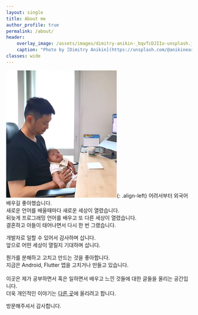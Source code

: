 ```yaml
---
layout: single
title: About me
author_profile: true
permalink: /about/
header:
    overlay_image: /assets/images/dimitry-anikin-_bqvTcDJIIo-unsplash.jpg
    caption: "Photo by [Dimitry Anikin](https://unsplash.com/@anikinearthwalker) on [Unsplash](https://unsplash.com)"
classes: wide
---
```


![image-left](/assets/images/profile-with-sam-300.png){: .align-left}
어려서부터 외국어 배우길 좋아했습니다.<br/>
새로운 언어를 배울때마다 새로운 세상이 열렸습니다.<br/>
뒤늦게 프로그래밍 언어를 배우고 또 다른 세상이 열렸습니다.<br/>
결혼하고 아들이 태어나면서 다시 한 번 그랬습니다.<br/>

개발자로 일할 수 있어서 감사하며 삽니다.<br/>
앞으로 어떤 세상이 열릴지 기대하며 삽니다.<br/>

뭔가를 분해하고 고치고 만드는 것을 좋아합니다.<br/>
지금은 Android, Flutter 앱을 고치거나 만들고 있습니다. 
<br/><br/>
이곳은 제가 공부하면서 혹은 일하면서 배우고 느낀 것들에 대한 글들을 올리는 공간입니다.<br/>
더욱 개인적인 이야기는 [다른 곳](https://brunch.co.kr/@woogear)에 올리려고 합니다.<br/>

방문해주셔서 감사합니다.